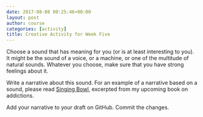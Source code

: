 ```yaml
---
date: 2017-08-08 00:25:46+00:00
layout: post
author: course
categories: [activity]
title: Creative Activity for Week Five
---
```


Choose a sound that has meaning for you (or is at least interesting to you). It might be the sound of a voice, or a machine, or one of the multitude of natural sounds. Whatever you choose, make sure that you have strong feelings about it.

Write a narrative about this sound. For an example of a narrative based on a sound, please read [Singing Bowl](/creativity/2017/08/05/singing-bowl/), excerpted from my upcoming book on addictions.

Add your narrative to your draft on GitHub. Commit the changes.
